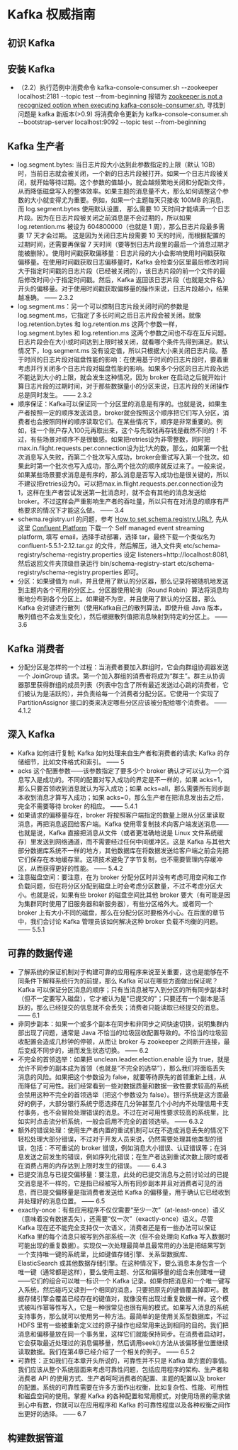 # Kafka 权威指南

## 初识 Kafka

## 安装 Kafka

* （2.2）执行范例中消费命令 kafka-console-consumer.sh --zookeeper localhost:2181 --topic test --from-beginning 报错为 [zookeeper is not a recognized option when executing kafka-console-consumer.sh](https://stackoverflow.com/a/53429129), 寻找到问题是 kafka 新版本(>0.9) 将消费命令更新为 kafka-console-consumer.sh --bootstrap-server localhost:9092 --topic test --from-beginning

## Kafka 生产者

* log.segment.bytes: 当日志片段大小达到此参数指定的上限（默认 1GB）时，当前日志就会被关闭，一个新的日志片段被打开。如果一个日志片段被关闭，就开始等待过期。这个参数的值越小，就会越频繁地关闭和分配新文件，从而降低磁盘写入的整体效率。如果主题的消息量不大，那么如何调整这个参数的大小就变得尤为重要。例如，如果一个主题每天只接收 100MB 的消息， 而 log.segment.bytes 使用默认设置， 那么需要 10 天时间才能填满一个日志片段。因为在日志片段被关闭之前消息是不会过期的，所以如果 log.retention.ms 被设为 604800000（也就是 1 周），那么日志片段最多需要 17 天才会过期。 这是因为关闭日志片段需要 10 天的时间，而根据配置的过期时间，还需要再保留 7 天时间（要等到日志片段里的最后一个消息过期才能被删除）。使用时间戳获取偏移量：日志片段的大小会影响使用时间戳获取偏移量。在使用时间戳获取日志偏移量时，Kafka 会检查分区里最后修改时间大于指定时间戳的日志片段（已经被关闭的），该日志片段的前一个文件的最后修改时间小于指定时间戳。然后，Kafka 返回该日志片段（也就是文件名）开头的偏移量。对于使用时间戳获取偏移量的操作来说，日志片段越小，结果越准确。  —— 2.3.2
* log.segment.ms：另一个可以控制日志片段关闭时间的参数是 log.segment.ms，它指定了多长时间之后日志片段会被关闭。就像 log.retention.bytes 和 log.retention.ms 这两个参数一样，log.segment.bytes 和 log.retention.ms 这两个参数之间也不存在互斥问题。日志片段会在大小或时间达到上限时被关闭，就看哪个条件先得到满足。默认情况下，log.segment.ms 没有设定值，所以只根据大小来关闭日志片段。基于时间的日志片段对磁盘性能的影响：在使用基于时间的日志片段时，要着重考虑并行关闭多个日志片段对磁盘性能的影响。如果多个分区的日志片段永远不能达到大小的上限，就会发生这种情况，因为 broker 在启动之后就开始计算日志片段的过期时间，对于那些数据量小的分区来说，日志片段的关闭操作总是同时发生。    —— 2.3.2
* 顺序保证：Kafka可以保证同一个分区里的消息是有序的。也就是说，如果生产者按照一定的顺序发送消息，broker就会按照这个顺序把它们写入分区，消费者也会按照同样的顺序读取它们。在某些情况下，顺序是非常重要的。例如，往一个账户存入100元再取出来，这个与先取钱再存钱是截然不同的！不过，有些场景对顺序不是很敏感。如果把retries设为非零整数，同时把max.in.flight.requests.per.connection设为比1大的数，那么，如果第一个批次消息写入失败，而第二个批次写入成功，broker会重试写入第一个批次。如果此时第一个批次也写入成功，那么两个批次的顺序就反过来了。一般来说，如果某些场景要求消息是有序的，那么消息是否写入成功也是很关键的，所以不建议把retries设为0。可以把max.in.flight.requests.per.connection设为1，这样在生产者尝试发送第一批消息时，就不会有其他的消息发送给broker。不过这样会严重影响生产者的吞吐量，所以只有在对消息的顺序有严格要求的情况下才能这么做。     —— 3.4
* schema.registry.url 的问题，参考 [How to set schema.registry.URL?](https://stackoverflow.com/a/51904064), 先从这里 [Confluent Platform](https://www.confluent.io/download/) 下载一个 Self managed event streaming platform, 填写 email，选择手动部署，选择 tar，最终下载一个类似名为 confluent-5.5.1-2.12.tar.gz 的文件，然后解压，进入文件夹 etc/schema-registry/schema-registry.properties 设定 listeners=http://localhost:8081, 然后返回文件夹顶级目录运行 bin/schema-registry-start etc/schema-registry/schema-registry.properties 即可。
* 分区：如果键值为 null，并且使用了默认的分区器，那么记录将被随机地发送到主题内各个可用的分区上。分区器使用轮询（Round Robin）算法将消息均衡地分布到各个分区上。如果键不为空，并且使用了默认的分区器，那么 Kafka 会对键进行散列（使用Kafka自己的散列算法，即使升级 Java 版本，散列值也不会发生变化），然后根据散列值把消息映射到特定的分区上。       —— 3.6

## Kafka 消费者

* 分配分区是怎样的一个过程：当消费者要加入群组时，它会向群组协调器发送一个 JoinGroup 请求。第一个加入群组的消费者将成为“群主”。群主从协调器那里获得群组的成员列表（列表中包含了所有最近发送过心跳的消费者，它们被认为是活跃的），并负责给每一个消费者分配分区。它使用一个实现了 PartitionAssignor 接口的类来决定哪些分区应该被分配给哪个消费者。       —— 4.1.2

## 深入 Kafka

* Kafka 如何进行复制; Kafka 如何处理来自生产者和消费者的请求; Kafka 的存储细节，比如文件格式和索引。      —— 5
* acks 这个配置参数——该参数指定了要多少个 broker 确认才可以认为一个消息写入是成功的。不同的配置对写入成功的界定是不一样的，如果 acks=1，那么只要首领收到消息就认为写入成功；如果 acks=all，那么需要所有同步副本收到消息才算写入成功；如果 acks=0，那么生产者在把消息发出去之后，完全不需要等待 broker 的相应。     —— 5.4.1
* 如果请求的偏移量存在，broker 将按照客户端指定的数量上限从分区里读取消息，再把消息返回给客户端。Kafka 使用零复制技术向客户端发送消息——也就是说，Kafka 直接把消息从文件（或者更准确地说是 Linux 文件系统缓存）里发送到网络通道，而不需要经过任何中间缓冲区。这是 Kafka 与其他大部分数据库系统不一样的地方，其他数据库在将数据发送给客户端之前会先把它们保存在本地缓存里。这项技术避免了字节复制，也不需要管理内存缓冲区，从而获得更好的性能。       —— 5.4.2
* 注意磁盘空间：要注意，在为 broker 分配分区时并没有考虑可用空间和工作负载问题，但在将分区分配到磁盘上时会考虑分区数量，不过不考虑分区大小。也就是说，如果有些 broker 的磁盘空间比其他 broker 要大（有可能是因为集群同时使用了旧服务器和新服务器），有些分区格外大。或者同一个 broker 上有大小不同的磁盘，那么在分配分区时要格外小心。在后面的章节中，我们会讨论 Kafka 管理员该如何解决这种 broker 负载不均衡的问题。     —— 5.5.1

## 可靠的数据传递

* 了解系统的保证机制对于构建可靠的应用程序来说至关重要，这也是能够在不同条件下解释系统行为的前提，那么 Kafka 可以在哪些方面做出保证呢？ Kafka 可以保证分区消息的顺序；只有当消息被写入到分区的所有同步副本时（但不一定要写入磁盘），它才被认为是"已提交的"；只要还有一个副本是活跃的，那么已经提交的信息就不会丢失；消费者只能读取已经提交的消息。  —— 6.1
* 非同步副本：如果一个或多个副本在同步和非同步之间快速切换，说明集群内部出现了问题，通常是 Java 不恰当的垃圾回收配置导致的。不恰当的垃圾回收配置会造成几秒钟的停顿，从而让 broker 与 zookeeper 之间断开连接，最后变成不同步的，进而发生状态切换。  —— 6.2
* 不完全的首领选举：如果把 unclean.leader.election.enable 设为 true，就是允许不同步的副本成为首领（也就是“不完全的选举”），那么我们将面临丢失消息的风险。如果把这个参数设为 false，就要等待原先的首领重新上线，从而降低了可用性。我们经常看到一些对数据质量和数据一致性要求较高的系统会禁用这种不完全的首领选举（把这个参数设为 false）。银行系统是这方面最好的例子，大部分银行系统宁愿选择在几分钟甚至几个小时内不处理信用卡支付事务，也不会冒险处理错误的消息。不过在对可用性要求较高的系统里，比如实时点击流分析系统，一般会启用不完全的首领选举。   —— 6.3.2
* 额外的错误处理：使用生产者内置的重试机制可以在不造成消息丢失的情况下轻松处理大部分错误，不过对于开发人员来说，仍然需要处理其他类型的错误，包括：不可重试的 broker 错误，例如消息大小错误、认证错误等；在消息发送之前发生的错误，例如序列化错误；在生产者达到重试次数上限时或者在消费占用的内存达到上限时发生的错误。    —— 6.4.3
* 已提交消息与已提交偏移量：要注意，此处的已提交消息与之前讨论过的已提交消息是不一样的，它是指已经被写入所有同步副本并且对消费者可见的消息，而已提交偏移量是指消费者发送给 Kafka 的偏移量，用于确认它已经收到并处理好的消息位置。   —— 6.5
* exactly-once：有些应用程序不仅仅需要“至少一次”（at-least-once）语义（意味着没有数据丢失），还需要“仅一次”（exactly-once）语义。尽管 Kafka 现在还不能完全支持仅一次语义，消费者还是有一些办法可以保证 Kafka 里的每个消息只被写到外部系统一次（但不会处理向 Kafka 写入数据时可能出现的重复数据）。实现仅一次处理最简单且最常用的办法是把结果写到一个支持唯一键的系统里，比如键值存储引擎、关系型数据库、ElasticSearch 或其他数据存储引擎。在这种情况下，要么消息本身包含一个唯一键（通常都是这样），要么使用主题、分区和偏移量的组合来创建唯一键——它们的组合可以唯一标识一个 Kafka 记录。如果你把消息和一个唯一键写入系统，然后碰巧又读到一个相同的消息，只要把原先的键值覆盖掉即可。数据存储引擎会覆盖已经存在的键值对，就像没有出现过重复数据一样。这个模式被叫作幂等性写入，它是一种很常见也很有用的模式。如果写入消息的系统支持事务，那么就可以使用另一种方法。最简单的是使用关系型数据库，不过 HDFS 里有一些被重新定义过的原子操作也经常用来达到相同的目的。我们把消息和偏移量放在同一个事务里，这样它们就能保持同步。在消费者启动时，它会获取最近处理过的消息偏移量，然后调用seek()方法从该偏移量位置继续读取数据。我们在第4章已经介绍了一个相关的例子。   —— 6.5.2
* 可靠性：正如我们在本章开头所说的，可靠性并不只是 Kafka 单方面的事情。我们应该从整个系统层面来考虑可靠性问题，包括应用程序的架构、生产者和消费者 API 的使用方式、生产者呵呵消费者的配置、主题的配置以及 broker 的配置。系统的可靠性需要在许多方面作出权衡，比如复杂性、性能、可用性和磁盘空间的使用。掌握 Kafka 的各种配置和常用模式，对使用场景的需求做到心中有数，你就可以在应用程序和 Kafka 的可靠性程度以及各种权衡之间作出更好的选择。    —— 6.7

## 构建数据管道



